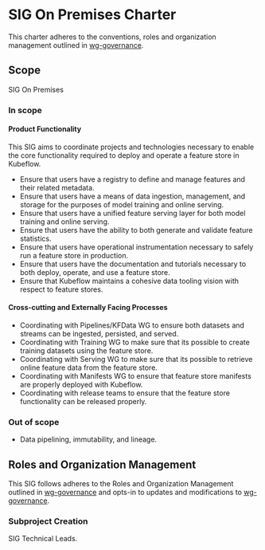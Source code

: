 # SIG On Premises Charter

This charter adheres to the conventions, roles and organization management outlined in [wg-governance].

## Scope

SIG On Premises 

### In scope

#### Product Functionality

This SIG aims to coordinate projects and technologies necessary to enable the core functionality required to deploy and operate a feature store in Kubeflow.

- Ensure that users have a registry to define and manage features and their related metadata.
- Ensure that users have a means of data ingestion, management, and storage for the purposes of model training and online serving.
- Ensure that users have a unified feature serving layer for both model training and online serving.
- Ensure that users have the ability to both generate and validate feature statistics.
- Ensure that users have operational instrumentation necessary to safely run a feature store in production.
- Ensure that users have the documentation and tutorials necessary to both deploy, operate, and use a feature store.
- Ensure that Kubeflow maintains a cohesive data tooling vision with respect to feature stores.

#### Cross-cutting and Externally Facing Processes

- Coordinating with Pipelines/KFData WG to ensure both datasets and streams can be ingested, persisted, and served.
- Coordinating with Training WG to make sure that its possible to create training datasets using the feature store.
- Coordinating with Serving WG to make sure that its possible to retrieve online feature data from the feature store.
- Coordinating with Manifests WG to ensure that feature store manifests are properly deployed with Kubeflow.
- Coordinating with release teams to ensure that the feature store functionality can be released properly.

### Out of scope

- Data pipelining, immutability, and lineage.

## Roles and Organization Management

This SIG follows adheres to the Roles and Organization Management outlined in [wg-governance]
and opts-in to updates and modifications to [wg-governance].

### Subproject Creation

SIG Technical Leads.

[wg-governance]: ../wgs/wg-governance.md
